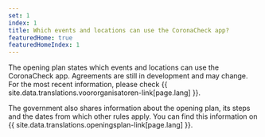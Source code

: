```yaml
---
set: 1
index: 1
title: Which events and locations can use the CoronaCheck app? 
featuredHome: true
featuredHomeIndex: 1
---
```

The opening plan states which events and locations can use the CoronaCheck app. Agreements are still in development and may change. For the most recent information, please check  {{ site.data.translations.voororganisatoren-link[page.lang] }}.  

The government also shares information about the opening plan, its steps and the dates from which other rules apply. You can find this information on {{ site.data.translations.openingsplan-link[page.lang] }}.
